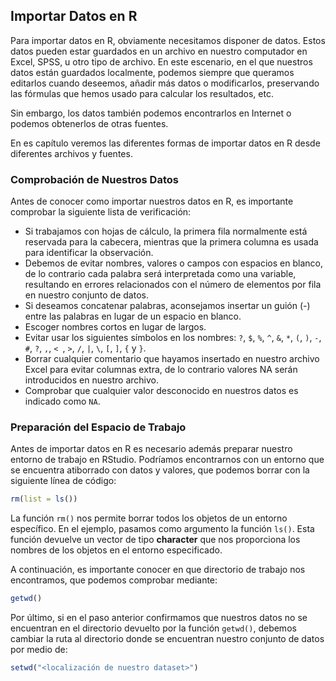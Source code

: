 
## Importar Datos en R

Para importar datos en R, obviamente necesitamos disponer de datos. Estos datos
pueden estar guardados en un archivo en nuestro computador en Excel, SPSS, u otro
tipo de archivo. En este escenario, en el que nuestros datos están guardados localmente, podemos siempre que queramos editarlos cuando deseemos, añadir más datos o modificarlos, preservando las fórmulas que hemos usado para calcular los resultados, etc.

Sin embargo, los datos también podemos encontrarlos en Internet o podemos obtenerlos de otras fuentes.

En es capítulo veremos las diferentes formas de importar datos en R desde diferentes archivos y fuentes.

### Comprobación de Nuestros Datos

Antes de conocer como importar nuestros datos en R, es importante comprobar la 
siguiente lista de verificación:

* Si trabajamos con hojas de cálculo, la primera fila normalmente está reservada
para la cabecera, mientras que la primera columna es usada para identificar la
observación.
* Debemos de evitar nombres, valores o campos con espacios en blanco, de lo
contrario cada palabra será interpretada como una variable, resultando en 
errores relacionados con el número de elementos por fila en nuestro conjunto de
datos.
* Si deseamos concatenar palabras, aconsejamos insertar un guión (-) entre las
palabras en lugar de un espacio en blanco.
* Escoger nombres cortos en lugar de largos.
* Evitar usar los siguientes símbolos en los nombres: `?`, `$`, `%`, `^`, `&`, 
`*`, `(`, `)`, `-`, `#`, `?`, `,`, `< `, `>`, `/`, `|`, `\`, `[`, `]`, `{` y `}`.
* Borrar cualquier comentario que hayamos insertado en nuestro archivo Excel para
evitar columnas extra, de lo contrario valores NA serán introducidos en nuestro
archivo.
* Comprobar que cualquier valor desconocido en nuestros datos es indicado como `NA`.

### Preparación del Espacio de Trabajo

Antes de importar datos en R es necesario además preparar nuestro entorno de trabajo en RStudio. Podríamos encontrarnos con un entorno que se encuentra atiborrado con datos y valores, que podemos borrar con la siguiente línea de código:


```r
rm(list = ls())
```

La función `rm()` nos permite borrar todos los objetos de un entorno específico. En el ejemplo, pasamos como argumento la función `ls()`. Esta función devuelve un vector de tipo __character__ que nos proporciona los nombres de los objetos en el entorno especificado.

A continuación, es importante conocer en que directorio de trabajo nos encontramos, que podemos comprobar mediante:


```r
getwd()
```

Por último, si en el paso anterior confirmamos que nuestros datos no se encuentran en el directorio devuelto por la función `getwd()`, debemos cambiar la ruta al directorio donde se encuentran nuestro conjunto de datos por medio de:


```r
setwd("<localización de nuestro dataset>")
```




















